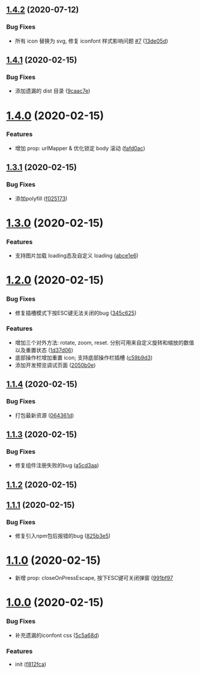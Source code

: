 ## [1.4.2](https://github.com/AnaniZhu/vue-img-viewer/compare/v1.4.1...v1.4.2) (2020-07-12)


### Bug Fixes

* 所有 icon 替换为 svg, 修复 iconfont 样式影响问题 [#7](https://github.com/AnaniZhu/vue-img-viewer/issues/7) ([13de05d](https://github.com/AnaniZhu/vue-img-viewer/commit/13de05d68ab73985c97993b58f6fbc97c192b15e))



## [1.4.1](https://github.com/AnaniZhu/vue-img-viewer/compare/v1.4.0...v1.4.1) (2020-02-15)


### Bug Fixes

* 添加遗漏的 dist 目录 ([9caac7e](https://github.com/AnaniZhu/vue-img-viewer/commit/9caac7ee26f38e89500fa27abc77502182950e2a))



# [1.4.0](https://github.com/AnaniZhu/vue-img-viewer/compare/v1.3.1...v1.4.0) (2020-02-15)


### Features

* 增加 prop: urlMapper & 优化锁定 body 滚动 ([fafd0ac](https://github.com/AnaniZhu/vue-img-viewer/commit/fafd0ac960d132672cfcec5b5420da7640e84967))



## [1.3.1](https://github.com/AnaniZhu/vue-img-viewer/compare/v1.3.0...v1.3.1) (2020-02-15)


### Bug Fixes

* 添加polyfill ([f025173](https://github.com/AnaniZhu/vue-img-viewer/commit/f025173077f15ac561f9dbad52f8ace80cfa506f))



# [1.3.0](https://github.com/AnaniZhu/vue-img-viewer/compare/v1.2.0...v1.3.0) (2020-02-15)


### Features

* 支持图片加载 loading态及自定义 loading ([abce1e6](https://github.com/AnaniZhu/vue-img-viewer/commit/abce1e679033da1157435a672a7e57dd6c6dabba))



# [1.2.0](https://github.com/AnaniZhu/vue-img-viewer/compare/v1.1.4...v1.2.0) (2020-02-15)


### Bug Fixes

* 修复插槽模式下按ESC键无法关闭的bug ([345c625](https://github.com/AnaniZhu/vue-img-viewer/commit/345c6250a684737536d0300342ee0f84a5a5041b))


### Features

* 增加三个对外方法: rotate, zoom, reset. 分别可用来自定义旋转和缩放的数值以及重置状态 ([1d37d06](https://github.com/AnaniZhu/vue-img-viewer/commit/1d37d060a9f48736e00b97be498e0a1a25816d4a))
* 底部操作栏增加重置 icon; 支持底部操作栏插槽 ([c59b9d3](https://github.com/AnaniZhu/vue-img-viewer/commit/c59b9d30071e1bc4268d7fbd59c2e1240aa01259))
* 添加开发预览调试页面 ([2050b0e](https://github.com/AnaniZhu/vue-img-viewer/commit/2050b0eab3829474c33e65714b1399c31fd4838d))



## [1.1.4](https://github.com/AnaniZhu/vue-img-viewer/compare/v1.1.3...v1.1.4) (2020-02-15)


### Bug Fixes

* 打包最新资源 ([064361d](https://github.com/AnaniZhu/vue-img-viewer/commit/064361d0f2d083726c86baccc0f607e396a0b448))



## [1.1.3](https://github.com/AnaniZhu/vue-img-viewer/compare/v1.1.2...v1.1.3) (2020-02-15)


### Bug Fixes

* 修复组件注册失败的bug ([a5cd3aa](https://github.com/AnaniZhu/vue-img-viewer/commit/a5cd3aa41c1e349611d26ebf3215eb5c7ec0ed07))



## [1.1.2](https://github.com/AnaniZhu/vue-img-viewer/compare/v1.1.1...v1.1.2) (2020-02-15)


## [1.1.1](https://github.com/AnaniZhu/vue-img-viewer/compare/v1.1.0...v1.1.1) (2020-02-15)


### Bug Fixes

* 修复引入npm包后报错的bug ([825b3e5](https://github.com/AnaniZhu/vue-img-viewer/commit/825b3e5124fba7655e8a9d84751b5f7e949a52e4))



# [1.1.0](https://github.com/AnaniZhu/vue-img-viewer/compare/v1.0.0...v1.1.0) (2020-02-15)

* 新增 prop: closeOnPressEscape, 按下ESC键可关闭弹窗 ([991bf97](https://github.com/AnaniZhu/vue-img-viewer/commit/991bf9772826efa7264a2a9580f33b647b5f312e)

# [1.0.0](https://github.com/AnaniZhu/vue-img-viewer/compare/f812fca5437403c3973ff105ccb21c6282ad0a49...v1.0.0) (2020-02-15)


### Bug Fixes

* 补充遗漏的iconfont css ([5c5a68d](https://github.com/AnaniZhu/vue-img-viewer/commit/5c5a68dcb312ea8adc4eda88aa5ebe18f8abf000))


### Features

* init ([f812fca](https://github.com/AnaniZhu/vue-img-viewer/commit/f812fca5437403c3973ff105ccb21c6282ad0a49))



